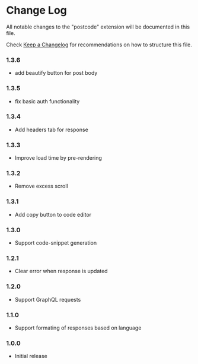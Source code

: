 # Change Log

All notable changes to the "postcode" extension will be documented in this file.

Check [Keep a Changelog](http://keepachangelog.com/) for recommendations on how to structure this file.

### 1.3.6

- add beautify button for post body

### 1.3.5

- fix basic auth functionality

### 1.3.4

- Add headers tab for response

### 1.3.3

- Improve load time by pre-rendering

### 1.3.2

- Remove excess scroll

### 1.3.1

- Add copy button to code editor

### 1.3.0

- Support code-snippet generation

### 1.2.1

- Clear error when response is updated

### 1.2.0

- Support GraphQL requests

### 1.1.0

- Support formating of responses based on language

### 1.0.0

- Initial release

